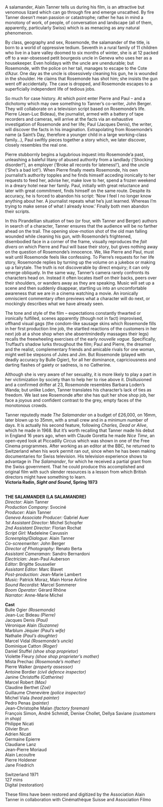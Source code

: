 
A salamander, Alain Tanner tells us during his film, is an attractive but venomous lizard which can go through fire and emerge unscathed. By fire Tanner doesn’t mean passion or catastrophe; rather he has in mind a monotony of work, of people, of conversation and landscape (all of them, apparently, particularly Swiss) which is as menacing as any natural phenomenon.

By class, geography and sex, Rosemonde, the salamander of the title, is born to a world of oppressive tedium. Seventh in a rural family of 11 children who live in a bare valley doomed to six months of winter, she is at 12 packed off to a war-obsessed petit bourgeois uncle in Geneva who uses her as a housekeeper. Even holidays with the uncle are unendurable; but Rosemonde, with the police on her tail, manages to escape to the Cote d’Azur. One day as the uncle is obsessively cleaning his gun, he is wounded in the shoulder. He claims that Rosemonde has shot him; she insists the gun went off accidentally. The case is dropped, and Rosemonde escapes to a superficially independent life of tedious jobs.

So much for case history. At which point enter Pierre and Paul – and a dichotomy which may owe something to Tanner’s co-writer, John Berger. They will collaborate on a television script based on Rosemonde’s life. Pierre (Jean-Luc Bideau), the journalist, armed with a battery of tape recorders and cameras, will arrive at the facts via an exhaustive investigation of Rosemonde and her life; Paul (Jacques Denis), the writer, will discover the facts in his imagination. Extrapolating from Rosemonde’s name (a Saint’s Day, therefore a younger child in a large working-class family…), Paul swiftly pieces together a story which, we later discover, closely resembles the real one.

Pierre stubbornly begins a lugubrious inquest into Rosemonde’a past, unleashing a baleful litany of abused authority from a landlady (‘Shocking disorder!’), an employer (‘Broke all records for lateness!’), and the uncle (‘She’s a bad lot!’). When Pierre finally meets Rosemonde, his own journalist’s authority topples and he finds himself acceding ironically to her requests to feed her, advise her, make love to her, spend a frozen weekend in a dreary hotel near her family. Paul, initially with great reluctance and later with great commitment, finds himself on the same route. Despite its accuracy, he is forced to abandon his script: ‘Now I feel I no longer know anything about her. A journalist repeats what he’s just learned. Whereas I’m trying to make sense of what I already know.’ Finally both men abandon their scripts.

In this Pirandellian situation of two (or four, with Tanner and Berger) authors in search of a character, Tanner ensures that the audience will be no farther ahead on the trail. The opening slow-motion shot of the old man falling wounded while cleaning his gun, with Rosemonde’s frightened, disembodied face in a corner of the frame, visually reproduces the _fait divers_ on which Pierre and Paul will base their story, but gives nothing away on the question of Rosemonde’s innocence. We, like Pierre and Paul, must wait until Rosemonde feels like confessing. To Pierre’s requests for her life story, Rosemonde replies by turning up the volume on a jukebox or making up a fairytale. The truth is not discoverable by direct enquiry; it can only emerge obliquely. In the same way, Tanner’s camera rarely confronts its characters head on. Instead it often locates itself on their backs, peers over their shoulders, or wanders away as they are speaking. Music will set up a scene and then suddenly disappear, startling us into an uncomfortable awareness that we are in a cinema watching a movie. An ironically omniscient commentary often previews what a character will do next, or mockingly describes what we have already seen.

The tone and style of the film – expectations constantly thwarted or ironically fulfilled, scenes apparently (though not in fact) improvised, offhand visual gags (the condom-like sausage skins which Rosemonde fills in her first production line job, the startled reactions of the customers in her next job at a shoe shop when she absentmindedly massages their legs) recalls the freewheeling exercises of the early _nouvelle vague_. Specifically, Truffaut’s shadow lurks throughout the film; Paul and Pierre, the dreamer and the realist, complementary friends and amicable rivals for one woman, might well be stepsons of Jules and Jim. But Rosemonde (played with deadly accuracy by Bulle Ogier), for all her dominance, capriciousness and darting flashes of gaiety or sadness, is no Catherine.

Although she is very aware of her sexuality, it is more likely to play a part in her victimization by society than to help her to rise above it. Disillusioned and a confirmed drifter at 23, Rosemonde resembles Barbara Loden’s Wanda; but unlike Loden, Tanner translates his character’s lack of ties as freedom. We last see Rosemonde after she has quit her shoe shop job, her face a joyous and confident contrast to the grey, empty faces of the monotonous crowds.

Tanner reputedly made _The Salamander_ on a budget of £26,000, on 16mm, later blown up to 35mm, with a small crew and in a minimum number of days. It is actually his second feature, following _Charles, Dead or Alive_, which he made in 1968. But it’s worth recalling that Tanner made his debut in England 16 years ago, when with Claude Goretta he made _Nice Time_, an open-eyed look at Piccadilly Circus which was shown in one of the Free Cinema programmes. After working as an editor at the BBC, he returned to Switzerland when his work permit ran out, since when he has been making documentaries for Swiss television. His television experience shows to advantage in _The Salamander_, for which he received a partial grant from the Swiss government. That he could produce this accomplished and original film with such slender resources is a lesson from which British directors might have something  to learn.  
**Victoria Radin, _Sight and Sound_, Spring 1973**
<br><br>

**THE SALAMANDER (LA SALAMANDRE)**  
_Director:_ Alain Tanner  
_Production Company:_ Svociné  
_Producer:_ Alain Tanner  
_Geneva Associate Producer:_ Gabriel Auer  
_1st Assistant Director:_ Michel Schopfer  
_2nd Assistant Director:_ Florian Rochat  
_Script Girl:_ Madeleine Cavussin  
_Screenplay/Dialogue:_ Alain Tanner  
_Co-screenwriter:_ John Berger  
_Director of Photography:_ Renato Berta  
_Assistant Cameraman:_ Sandro Bernardoni  
_Electrician:_ Jean-Paul Auberson  
_Editor:_ Brigitte Sousselier  
_Assistant Editor:_ Marc Blavet  
_Post-production:_ Jean-Marie Lambert  
_Music:_ Patrick Moraz, Main Horse Airline  
_Sound Recordist:_ Marcel Sommerer  
_Boom Operator:_ Gérard Rhône  
_Narrator:_ Anne-Marie Michel  

**Cast**  
Bulle Ogier _(Rosemonde)_  
Jean-Luc Bideau _(Pierre)_  
Jacques Denis _(Paul)_  
Véronique Alain _(Suzanne)_  
Marblum Jéquier _(Paul’s wife)_  
Nathalie _(Paul’s daughter)_  
Marcel Vidal _(Rosemonde’s uncle)_  
Dominique Catton _(Roger)_  
Daniel Stuffel _(shoe shop proprietor)_  
Violette Fleury _(shoe shop proprieter’s mother)_  
Mista Prechac _(Rosemonde’s mother)_  
Pierre Walker _(property assessor)_  
Antoine Bordier _(civil defence inspector)_  
Janine Christoffe _(Catherine)_  
Marcel Robert _(Max)_  
Claudine Berthet _(Zoé)_  
Guillaume Chenevière _(police inspector)_  
Michel Viala _(head painter)_  
Pedro Penas _(painter)_  
Jean-Christophe Malan _(factory foreman)_  
François Simon, André Schmidt, Denise Chollet, Dellya Saviane _(customers in shop)_  
Philippe Nicati  
Olivier Brun  
Adrien Nicati  
Germaine Epierre  
Claudiane Lanz  
Jean-Pierre Moriaud  
Alain Lecoultre  
Pierre Holdener  
Jane Friedrich  

Switzerland 1971  
127 mins  
Digital (restoration)

These films have been restored and digitized by the Association Alain Tanner in collaboration with Cinémathèque Suisse and Association Filmo
<br><br>
<!--stackedit_data:
eyJoaXN0b3J5IjpbNDAwMTk1MjM2XX0=
-->